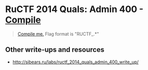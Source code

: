 # RuCTF 2014 Quals: Admin 400 - [Compile](https://github.com/HackerDom/ructf-2014-quals/tree/master/tasks/compile)

> [Compile me.](source)
> Flag format is "RUCTF\_.\*"

## Other write-ups and resources

* <http://sibears.ru/labs/ructf_2014_quals_admin_400_write_up/>
